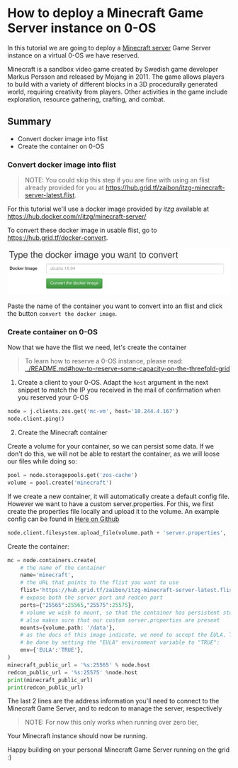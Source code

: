 # How to deploy a Minecraft Game Server instance on 0-OS

In this tutorial we are going to deploy a [Minecraft server](https://en.wikipedia.org/wiki/Minecraft) Game Server instance on a virtual 0-OS we have reserved.

Minecraft is a sandbox video game created by Swedish game developer Markus Persson and released by Mojang in 2011.
The game allows players to build with a variety of different blocks in a 3D procedurally generated world, requiring creativity from players.
Other activities in the game include exploration, resource gathering, crafting, and combat.

## Summary

- Convert docker image into flist
- Create the container on 0-OS

### Convert docker image into flist

> NOTE: You could skip this step if you are fine with using an flist
> already provided for you at <https://hub.grid.tf/zaibon/itzg-minecraft-server-latest.flist>.

For this tutorial we'll use a docker image provided by _itzg_ available at <https://hub.docker.com/r/itzg/minecraft-server/>

To convert these docker image in usable flist, go to https://hub.grid.tf/docker-convert.

![tfhub docker convertion](images/hub-convert.png)

Paste the name of the container you want to convert into an flist and click the button `convert the docker image`.

### Create container on 0-OS

Now that we have the flist we need, let's create the container

> To learn how to reserve a 0-OS instance, please read:
> [../README.md#how-to-reserve-some-capacity-on-the-threefold-grid](../README.md#how-to-reserve-some-capacity-on-the-threefold-grid)

1. Create a client to your 0-OS. Adapt the `host` argument in the next snippet to match the IP you received in the mail of confirmation when you reserved your 0-OS

```python
node = j.clients.zos.get('mc-vm', host='10.244.4.167')
node.client.ping()
```

2. Create the Minecraft container

Create a volume for your container, so we can persist some data. If we don't do
this, we will not be able to restart the container, as we will loose our files
while doing so:

```python
pool = node.storagepools.get('zos-cache')
volume = pool.create('minecraft')
```

If we create a new container, it will automatically create a default config
file. However we want to have a custom server.properties. For this, we first create
the properties file locally and upload it to the volume. An example config can be found in
[Here on Github](https://github.com/threefoldfoundation/info_threefold/blob/development/docs/grid/developers/capacity_reservation/examples/data/minecraft-example.properties)

```python
node.client.filesystem.upload_file(volume.path + 'server.properties', '/path/to/server.properties')
```

Create the container:

```python
mc = node.containers.create(
    # the name of the container
    name='minecraft',
    # the URL that points to the flist you want to use
    flist='https://hub.grid.tf/zaibon/itzg-minecraft-server-latest.flist',
    # expose both the server port and redcon port
    ports={"25565":25565,"25575":25575},
    # volume we wish to mount, so that the container has persistent storage
    # also makes sure that our custom server.properties are present
    mounts={volume.path: '/data'},
    # as the docs of this image indicate, we need to accept the EULA. This can
    # be done by setting the "EULA" environment variable to "TRUE":
    env={'EULA':'TRUE'},
)
minecraft_public_url = '%s:25565' % node.host
redcon_public_url = '%s:25575' %node.host
print(minecraft_public_url)
print(redcon_public_url)
```

The last 2 lines are the address information you'll need to connect to the Minecraft Game Server, and to redcon to manage the server, respectively

> NOTE: For now this only works when running over zero tier,

Your Minecraft instance should now be running.

Happy building on your personal Minecraft Game Server running on the grid :)
